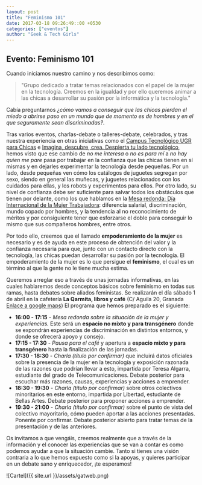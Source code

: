 ```yaml
---
layout: post
title: "Feminismo 101"
date: 2017-03-18 09:26:49::00 +0530
categories: ["eventos"]
author: "Geek & Tech Girls"
---
```


## Evento: Feminismo 101

Cuando iniciamos nuestro camino y nos describimos como:

> "Grupo dedicado a tratar temas relacionados con el papel de la mujer en la tecnología. Creemos en la igualdad y por ello queremos animar a las chicas a desarrollar su pasión por la informática y la tecnología."

Cabía preguntarnos _¿cómo vamos a conseguir que las chicas pierdan el miedo a abrirse paso en un mundo que de momento es de hombres y en el que seguramente sean discriminadas?_.

Tras varios eventos, charlas-debate o talleres-debate, celebrados, y tras nuestra experiencia en otras iniciativas como el [Campus Tecnológico UGR para Chicas](http://sereingeniera.ugr.es/) e [Imagina, descubre, crea. Despierta tu lado tecnológico](http://osl.ugr.es/imagina-descubre-crea/), hemos visto que ese cambio de _no me interesa_ o _no es para mí_ a _no hay quien me pare_ pasa por trabajar en la confianza que las chicas tienen en sí mismas y en dejarles experimentar la tecnología desde pequeñas. Por un lado, desde pequeñas ven cómo los catálogos de juguetes segregan por sexo, siendo en general las muñecas, y juguetes relacionados con los cuidados para ellas, y los robots y experimentos para ellos. Por otro lado, su nivel de confianza debe ser suficiente para salvar todos los obstáculos que tienen por delante, como los que hablamos en la [Mesa redonda: Día Internacional de la Mujer Trabajadora](https://www.meetup.com/es-ES/Granada-Geek/events/238139583/): diferencia salarial, discriminación, mundo copado por hombres, y la tendencia al no reconocimiento de méritos y por consiguiente tener que esforzarse el doble para conseguir lo mismo que sus compañeros hombres, entre otros.

Por todo ello, creemos que el llamado __empoderamiento de la mujer__ es necesario y es de ayuda en este proceso de obtención del valor y la confianza necesaria para que, junto con un contacto directo con la tecnología, las chicas puedan desarrollar su pasión por la tecnología. El empoderamiento de la mujer es lo que persigue el __feminismo__, el cual es un término al que la gente no le tiene mucha estima.

Queremos arreglar eso a través de unas jornadas informativas, en las cuales hablaremos desde conceptos básicos sobre feminismo en todas sus ramas, hasta debates sobre aliados feministas. Se realizarán el día sábado 1 de abril en la cafetería __La Qarmita, libros y café__ (C/ Aguila 20, Granada [Enlace a google maps](https://goo.gl/maps/17gdHMnEqhT2))
El programa que hemos preparado es el siguiente:

* __16:00 - 17:15__ - _Mesa redonda sobre la situación de la mujer y experiencias._ Este será un __espacio no mixto y para transgénero__ donde se expondrán experiencias de discriminación en distintos entornos, y donde se ofrecerá apoyo y consejo.
* __17:15 - 17:30__ - _Pausa para el café_ y apertura a __espacio mixto y para transgénero__ hasta la finalización de las jornadas.
* __17:30 - 18:30__ - _Charla (título por confirmar)_ que incluirá datos oficiales sobre la presencia de la mujer en la tecnología y exposición razonada de las razones que podrían llevar a esto, impartida por Teresa Algarra, estudiante del grado de Telecomunicaciones. Debate posterior para escuchar más razones, causas, experiencias y acciones a emprender.
* __18:30 - 19:30__ - _Charla (título por confirmar)_ sobre otros colectivos minoritarios en este entorno, impartida por Libertad, estudiante de Bellas Artes. Debate posterior para proponer acciones a emprender.
* __19:30 - 21:00__ - _Charla (título por confirmar)_ sobre el punto de vista del colectivo mayoritario, cómo pueden aportar a las acciones presentadas. Ponente por confirmar. Debate posterior abierto para tratar temas de la presentación y de las anteriores.

Os invitamos a que vengáis, creemos realmente que a través de la información y el conocer las experiencias que se van a contar es como podemos ayudar a que la situación cambie. Tanto si tienes una visión contraria a lo que hemos expuesto como si la apoyas, y quieres participar en un debate sano y enriquecedor, ¡te esperamos!

![Cartel]({{ site.url }}/assets/gatweb.png)
